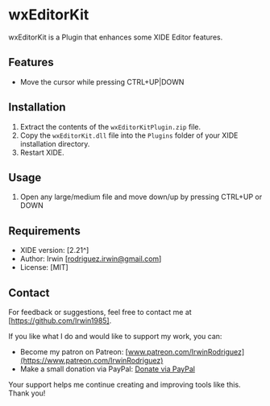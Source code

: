 # wxEditorKit

wxEditorKit is a Plugin that enhances some XIDE Editor features.

## Features

- Move the cursor while pressing CTRL+UP|DOWN

## Installation

1. Extract the contents of the `wxEditorKitPlugin.zip` file.
2. Copy the `wxEditorKit.dll` file into the `Plugins` folder of your XIDE installation directory.
3. Restart XIDE.

## Usage
1. Open any large/medium file and move down/up by pressing CTRL+UP or DOWN

## Requirements

- XIDE version: [2.21^]
- Author: Irwin [rodriguez.irwin@gmail.com]
- License: [MIT]

## Contact

For feedback or suggestions, feel free to contact me at [https://github.com/Irwin1985].

If you like what I do and would like to support my work, you can:

- Become my patron on Patreon: [www.patreon.com/IrwinRodriguez](https://www.patreon.com/IrwinRodriguez)
- Make a small donation via PayPal: [Donate via PayPal](https://www.paypal.com/donate/?hosted_button_id=LXQYXFP77AD2G)

Your support helps me continue creating and improving tools like this. Thank you!
